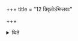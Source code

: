 +++
title = "12 त्रिवृतोऽभिप्लवाः"

+++

<details><summary>थिते</summary>

त्रिवृतोऽभिप्लवाः १२
</details>
